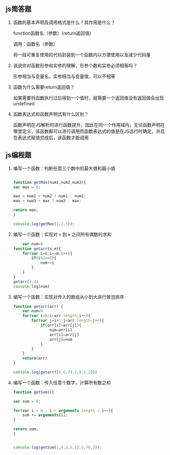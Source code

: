 ## js简答题

1. 函数的基本声明及调用格式是什么？其作用是什么？

    function函数名（参数）{return返回值}

   调用：函数名（参数）

   将一段可重复使用的代码封装到一个函数内以方便使用以及减少代码量

2. 说说你对函数形参和实参的理解，形参个数和实参必须相等吗？

     形参相当与变量名，实参相当与变量值，可以不相等

3. 函数为什么需要return返回值？

     如果需要将函数执行过后得到一个值时，就需要一个返回值没有返回值会出现undefined

4. 函数表达式和函数声明式有什么区别？

    函数声明在JS解析时进行函数提升，因此在同一个作用域内，无论函数声明在哪里定义，该函数都可以进行调用而函数表达式的值是在JS运行时确定，并且在表达式赋值完成后，该函数才能调用


## js编程题


1. 编写一个函数：判断任意三个数中的最大值和最小值

    ```js
    
    function getMax(num1,num2,num3){
    var max = 0;
    
    max = num1 > num2 ? num1 : num2;
    max = num3 > max ? num3 : max;
    
    return max;
    }
    
    console.log(getMax(1,2,3));
    ```

2. 编写一个函数：实现对 `n` 到 `m` 之间所有偶数的求和

    ```js
    	var num=0
    function getarr(n,m){
        for(var i=n;i<=m;i++){
            if(i%2==0){
                num+=i
            }
        }
    }
    getarr(1,4)
    console.log(num)
    ```

3. 编写一个函数：实现对传入的数组从小到大进行冒泡排序

    ```js
    function getarr(arr) {
        var num=0
        for(var i=0;i<arr.length;i++){
            for(var j=i+1;j<arr.length;j++){
                if(arr[i]>arr[j]){
                    num=arr[i]
                    arr[i]=arr[j]
                    arr[j]=num
                }
            }
        }
        return(arr)
    }
    
    console.log(getarr([5,6,74,2,4,5,2]))
    
    ```

4. 编写一个函数：传入任意个数字，计算所有数之和

    ```js
    function getSum(){
    
    var sum = 0;
    
    for(var i = 0 ; i < arguments.length ; i++){
        sum += arguments[i];
    }
    
    return sum;
    }
    
    
    console.log(getSum(1,4,2,5,12,5,76,3));
    ```
